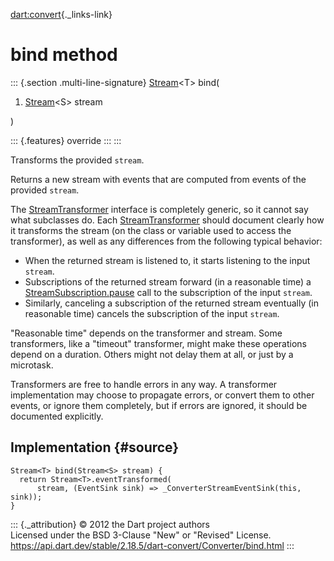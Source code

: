 [dart:convert](../../dart-convert/dart-convert-library){._links-link}

bind method
===========

::: {.section .multi-line-signature}
[Stream](../../dart-async/stream-class)\<T\> bind(

1.  [Stream](../../dart-async/stream-class)\<S\> stream

)

::: {.features}
override
:::
:::

Transforms the provided `stream`.

Returns a new stream with events that are computed from events of the
provided `stream`.

The [StreamTransformer](../../dart-async/streamtransformer-class)
interface is completely generic, so it cannot say what subclasses do.
Each [StreamTransformer](../../dart-async/streamtransformer-class)
should document clearly how it transforms the stream (on the class or
variable used to access the transformer), as well as any differences
from the following typical behavior:

-   When the returned stream is listened to, it starts listening to the
    input `stream`.
-   Subscriptions of the returned stream forward (in a reasonable time)
    a
    [StreamSubscription.pause](../../dart-async/streamsubscription/pause)
    call to the subscription of the input `stream`.
-   Similarly, canceling a subscription of the returned stream
    eventually (in reasonable time) cancels the subscription of the
    input `stream`.

\"Reasonable time\" depends on the transformer and stream. Some
transformers, like a \"timeout\" transformer, might make these
operations depend on a duration. Others might not delay them at all, or
just by a microtask.

Transformers are free to handle errors in any way. A transformer
implementation may choose to propagate errors, or convert them to other
events, or ignore them completely, but if errors are ignored, it should
be documented explicitly.

Implementation {#source}
--------------

``` {.language-dart data-language="dart"}
Stream<T> bind(Stream<S> stream) {
  return Stream<T>.eventTransformed(
      stream, (EventSink sink) => _ConverterStreamEventSink(this, sink));
}
```

::: {._attribution}
© 2012 the Dart project authors\
Licensed under the BSD 3-Clause \"New\" or \"Revised\" License.\
<https://api.dart.dev/stable/2.18.5/dart-convert/Converter/bind.html>
:::
